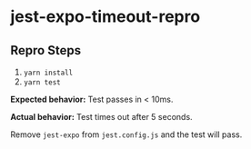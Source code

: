 # jest-expo-timeout-repro

## Repro Steps

1. `yarn install`
2. `yarn test`

**Expected behavior:** Test passes in < 10ms.

**Actual behavior:** Test times out after 5 seconds.

Remove `jest-expo` from `jest.config.js` and the test will pass.
